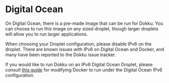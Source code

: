 # Digital Ocean

On Digital Ocean, there is a pre-made image that can be run for Dokku. You can choose to run this image on any sized droplet, though larger droplets will allow you to run larger applications.

When choosing your Droplet configuration, please disable IPv6 on the droplet. There are known issues with IPv6 on Digital Ocean and Docker, and many have been reported to the Dokku issue tracker.

If you would like to run Dokku on an IPv6 Digital Ocean Droplet, please consult [this guide](https://jeffloughridge.wordpress.com/2015/01/17/native-ipv6-functionality-in-docker/) for modifying Docker to run under the Digital Ocean IPv6 configuration.
